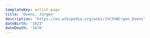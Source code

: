 ```yaml
---
templateKey: artist-page
title: 'Ovens, Jürgen'
description: 'https://en.wikipedia.org/wiki/J%C3%BCrgen_Ovens'
dateBirth: '1623'
dateDeath: '1678'
---
```


